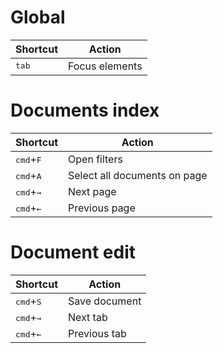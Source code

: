 # Global

| Shortcut  | Action |
| ------------- | ------------- |
| <kbd>tab</kbd>  | Focus elements  |

# Documents index

| Shortcut  | Action |
| ------------- | ------------- |
| <kbd>cmd</kbd>+<kbd>F</kbd> | Open filters |
| <kbd>cmd</kbd>+<kbd>A</kbd> | Select all documents on page |
| <kbd>cmd</kbd>+<kbd>→</kbd> | Next page |
| <kbd>cmd</kbd>+<kbd>←</kbd> | Previous page |

# Document edit

| Shortcut  | Action |
| ------------- | ------------- |
| <kbd>cmd</kbd>+<kbd>S</kbd> | Save document  |
| <kbd>cmd</kbd>+<kbd>→</kbd> | Next tab |
| <kbd>cmd</kbd>+<kbd>←</kbd> | Previous tab |